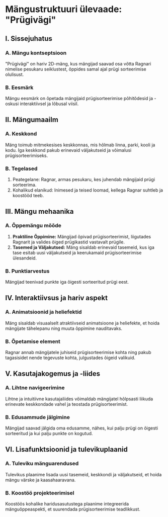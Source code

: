 # Mängustruktuuri ülevaade: "Prügivägi"

## I. Sissejuhatus

### A. Mängu kontseptsioon
"Prügivägi" on hariv 2D-mäng, kus mängijad saavad osa võtta Ragnari nimelise pesukaru seiklustest, õppides samal ajal prügi sorteerimise olulisust.

### B. Eesmärk
Mängu eesmärk on õpetada mängijaid prügisorteerimise põhitõdesid ja -oskusi interaktiivsel ja lõbusal viisil.

## II. Mängumaailm

### A. Keskkond
Mäng toimub mitmekesises keskkonnas, mis hõlmab linna, parki, kooli ja kodu. Iga keskkond pakub erinevaid väljakutseid ja võimalusi prügisorteerimiseks.

### B. Tegelased
1. Peategelane: Ragnar, armas pesukaru, kes juhendab mängijaid prügi sorteerima.
2. Kohalikud elanikud: Inimesed ja teised loomad, kellega Ragnar suhtleb ja koostööd teeb.

## III. Mängu mehaanika

### A. Õppemängu mõõde
1. **Praktiline Õppimine:** Mängijad õpivad prügisorteerimist, liigutades Ragnarit ja valides õiged prügikastid vastavalt prügile.
2. **Tasemed ja Väljakutsed:** Mäng sisaldab erinevaid tasemeid, kus iga tase esitab uusi väljakutseid ja keerukamaid prügisorteerimise ülesandeid.

### B. Punktiarvestus
Mängijad teenivad punkte iga õigesti sorteeritud prügi eest.

## IV. Interaktiivsus ja hariv aspekt

### A. Animatsioonid ja heliefektid
Mäng sisaldab visuaalselt atraktiivseid animatsioone ja heliefekte, et hoida mängijate tähelepanu ning muuta õppimine nauditavaks.

### B. Õpetamise element
Ragnar annab mängijatele juhiseid prügisorteerimise kohta ning pakub tagasisidet nende tegevuste kohta, julgustades õigeid valikuid.

## V. Kasutajakogemus ja -liides

### A. Lihtne navigeerimine
Lihtne ja intuitiivne kasutajaliides võimaldab mängijatel hõlpsasti liikuda erinevate keskkondade vahel ja teostada prügisorteerimist.

### B. Edusammude jälgimine
Mängijad saavad jälgida oma edusamme, nähes, kui palju prügi on õigesti sorteeritud ja kui palju punkte on kogutud.

## VI. Lisafunktsioonid ja tulevikuplaanid

### A. Tuleviku mänguarendused
Tulevikus plaanime lisada uusi tasemeid, keskkondi ja väljakutseid, et hoida mängu värske ja kaasahaaravana.

### B. Koostöö projekteerimisel
Koostöös kohalike haridusasutustega plaanime integreerida mänguõppeaspekti, et suurendada prügisorteerimise teadlikkust.
